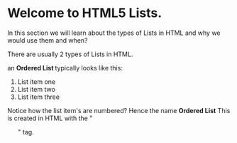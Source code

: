 # Welcome to HTML5 Lists.

In this section we will learn about the types of Lists in HTML and why we would use them and when?

There are usually 2 types of Lists in HTML.

an <b>Ordered List </b>typically looks like this:

<ol>
  <li>List item one</li>
  <li>List item two</li>
  <li>List item three</li>
</ol>

Notice how the list item's are numbered? Hence the name <b>Ordered List</b>
This is created in HTML with the "<ol>" tag.